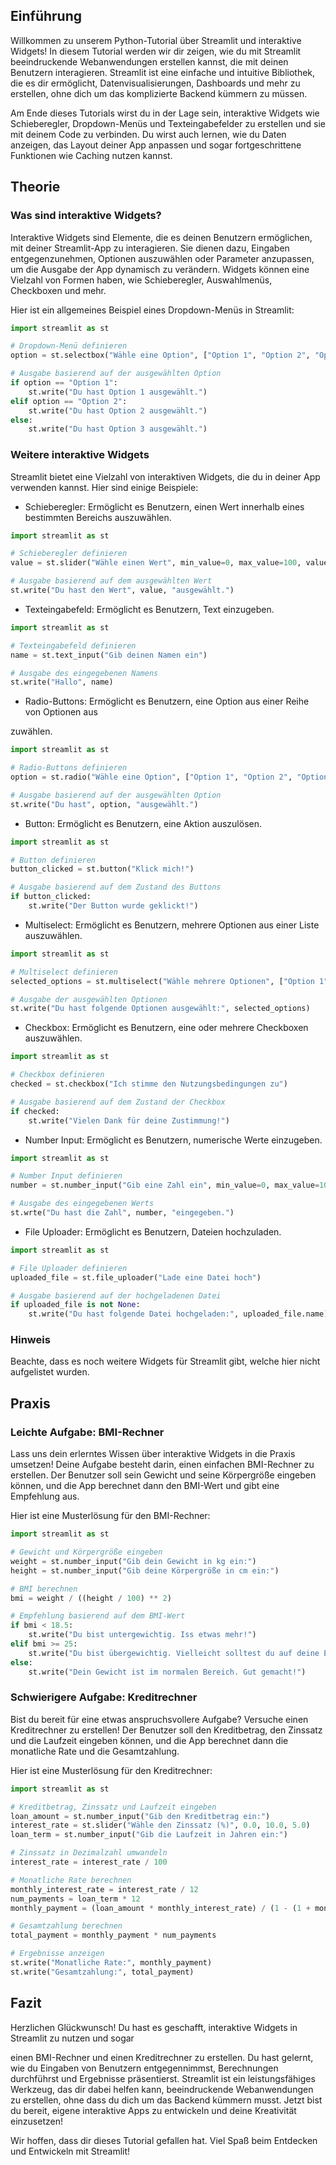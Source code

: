 ## Einführung
Willkommen zu unserem Python-Tutorial über Streamlit und interaktive Widgets! In diesem Tutorial werden wir dir zeigen, wie du mit Streamlit beeindruckende Webanwendungen erstellen kannst, die mit deinen Benutzern interagieren. Streamlit ist eine einfache und intuitive Bibliothek, die es dir ermöglicht, Datenvisualisierungen, Dashboards und mehr zu erstellen, ohne dich um das komplizierte Backend kümmern zu müssen. 

Am Ende dieses Tutorials wirst du in der Lage sein, interaktive Widgets wie Schieberegler, Dropdown-Menüs und Texteingabefelder zu erstellen und sie mit deinem Code zu verbinden. Du wirst auch lernen, wie du Daten anzeigen, das Layout deiner App anpassen und sogar fortgeschrittene Funktionen wie Caching nutzen kannst.

## Theorie

### Was sind interaktive Widgets?
Interaktive Widgets sind Elemente, die es deinen Benutzern ermöglichen, mit deiner Streamlit-App zu interagieren. Sie dienen dazu, Eingaben entgegenzunehmen, Optionen auszuwählen oder Parameter anzupassen, um die Ausgabe der App dynamisch zu verändern. Widgets können eine Vielzahl von Formen haben, wie Schieberegler, Auswahlmenüs, Checkboxen und mehr.

Hier ist ein allgemeines Beispiel eines Dropdown-Menüs in Streamlit:
```python
import streamlit as st

# Dropdown-Menü definieren
option = st.selectbox("Wähle eine Option", ["Option 1", "Option 2", "Option 3"])

# Ausgabe basierend auf der ausgewählten Option
if option == "Option 1":
    st.write("Du hast Option 1 ausgewählt.")
elif option == "Option 2":
    st.write("Du hast Option 2 ausgewählt.")
else:
    st.write("Du hast Option 3 ausgewählt.")
```

### Weitere interaktive Widgets
Streamlit bietet eine Vielzahl von interaktiven Widgets, die du in deiner App verwenden kannst. Hier sind einige Beispiele:

- Schieberegler: Ermöglicht es Benutzern, einen Wert innerhalb eines bestimmten Bereichs auszuwählen.
```python
import streamlit as st

# Schieberegler definieren
value = st.slider("Wähle einen Wert", min_value=0, max_value=100, value=50)

# Ausgabe basierend auf dem ausgewählten Wert
st.write("Du hast den Wert", value, "ausgewählt.")
```

- Texteingabefeld: Ermöglicht es Benutzern, Text einzugeben.
```python
import streamlit as st

# Texteingabefeld definieren
name = st.text_input("Gib deinen Namen ein")

# Ausgabe des eingegebenen Namens
st.write("Hallo", name)
```

- Radio-Buttons: Ermöglicht es Benutzern, eine Option aus einer Reihe von Optionen aus

zuwählen.
```python
import streamlit as st

# Radio-Buttons definieren
option = st.radio("Wähle eine Option", ["Option 1", "Option 2", "Option 3"])

# Ausgabe basierend auf der ausgewählten Option
st.write("Du hast", option, "ausgewählt.")
```

- Button: Ermöglicht es Benutzern, eine Aktion auszulösen.
```python
import streamlit as st

# Button definieren
button_clicked = st.button("Klick mich!")

# Ausgabe basierend auf dem Zustand des Buttons
if button_clicked:
    st.write("Der Button wurde geklickt!")
```

- Multiselect: Ermöglicht es Benutzern, mehrere Optionen aus einer Liste auszuwählen.
```python
import streamlit as st

# Multiselect definieren
selected_options = st.multiselect("Wähle mehrere Optionen", ["Option 1", "Option 2", "Option 3"])

# Ausgabe der ausgewählten Optionen
st.write("Du hast folgende Optionen ausgewählt:", selected_options)
```

- Checkbox: Ermöglicht es Benutzern, eine oder mehrere Checkboxen auszuwählen.
```python
import streamlit as st

# Checkbox definieren
checked = st.checkbox("Ich stimme den Nutzungsbedingungen zu")

# Ausgabe basierend auf dem Zustand der Checkbox
if checked:
    st.write("Vielen Dank für deine Zustimmung!")
```

- Number Input: Ermöglicht es Benutzern, numerische Werte einzugeben.
```python
import streamlit as st

# Number Input definieren
number = st.number_input("Gib eine Zahl ein", min_value=0, max_value=100, value=50)

# Ausgabe des eingegebenen Werts
st.wrte("Du hast die Zahl", number, "eingegeben.")
```

- File Uploader: Ermöglicht es Benutzern, Dateien hochzuladen.
```python
import streamlit as st

# File Uploader definieren
uploaded_file = st.file_uploader("Lade eine Datei hoch")

# Ausgabe basierend auf der hochgeladenen Datei
if uploaded_file is not None:
    st.write("Du hast folgende Datei hochgeladen:", uploaded_file.name)
```
### Hinweis
Beachte, dass es noch weitere Widgets für Streamlit gibt, welche hier nicht aufgelistet wurden.

## Praxis

### Leichte Aufgabe: BMI-Rechner
Lass uns dein erlerntes Wissen über interaktive Widgets in die Praxis umsetzen! Deine Aufgabe besteht darin, einen einfachen BMI-Rechner zu erstellen. Der Benutzer soll sein Gewicht und seine Körpergröße eingeben können, und die App berechnet dann den BMI-Wert und gibt eine Empfehlung aus.

Hier ist eine Musterlösung für den BMI-Rechner:
```python
import streamlit as st

# Gewicht und Körpergröße eingeben
weight = st.number_input("Gib dein Gewicht in kg ein:")
height = st.number_input("Gib deine Körpergröße in cm ein:")

# BMI berechnen
bmi = weight / ((height / 100) ** 2)

# Empfehlung basierend auf dem BMI-Wert
if bmi < 18.5:
    st.write("Du bist untergewichtig. Iss etwas mehr!")
elif bmi >= 25:
    st.write("Du bist übergewichtig. Vielleicht solltest du auf deine Ernährung achten.")
else:
    st.write("Dein Gewicht ist im normalen Bereich. Gut gemacht!")
```

### Schwierigere Aufgabe: Kreditrechner
Bist du bereit für eine etwas anspruchsvollere Aufgabe? Versuche einen Kreditrechner zu erstellen! Der Benutzer soll den Kreditbetrag, den Zinssatz und die Laufzeit eingeben können, und die App berechnet dann die monatliche Rate und die Gesamtzahlung.

Hier ist eine Musterlösung für den Kreditrechner:
```python
import streamlit as st

# Kreditbetrag, Zinssatz und Laufzeit eingeben
loan_amount = st.number_input("Gib den Kreditbetrag ein:")
interest_rate = st.slider("Wähle den Zinssatz (%)", 0.0, 10.0, 5.0)
loan_term = st.number_input("Gib die Laufzeit in Jahren ein:")

# Zinssatz in Dezimalzahl umwandeln
interest_rate = interest_rate / 100

# Monatliche Rate berechnen
monthly_interest_rate = interest_rate / 12
num_payments = loan_term * 12
monthly_payment = (loan_amount * monthly_interest_rate) / (1 - (1 + monthly_interest_rate) ** -num_payments)

# Gesamtzahlung berechnen
total_payment = monthly_payment * num_payments

# Ergebnisse anzeigen
st.write("Monatliche Rate:", monthly_payment)
st.write("Gesamtzahlung:", total_payment)
```

## Fazit
Herzlichen Glückwunsch! Du hast es geschafft, interaktive Widgets in Streamlit zu nutzen und sogar

 einen BMI-Rechner und einen Kreditrechner zu erstellen. Du hast gelernt, wie du Eingaben von Benutzern entgegennimmst, Berechnungen durchführst und Ergebnisse präsentierst. Streamlit ist ein leistungsfähiges Werkzeug, das dir dabei helfen kann, beeindruckende Webanwendungen zu erstellen, ohne dass du dich um das Backend kümmern musst. Jetzt bist du bereit, eigene interaktive Apps zu entwickeln und deine Kreativität einzusetzen!

Wir hoffen, dass dir dieses Tutorial gefallen hat. Viel Spaß beim Entdecken und Entwickeln mit Streamlit!